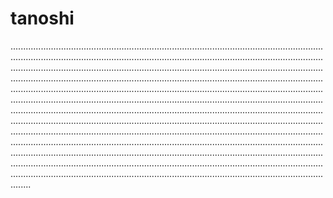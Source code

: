 # tanoshi

....................................................................................................................................................................................................................................................................................................................................................................................................................................................................................................................................................................................................................................................................................................................................................................................................................................................................................................................................................................................................................................................................................................................................................................................................................................................................................................................................................................................................................................................................................................................................................................................................................................................................................